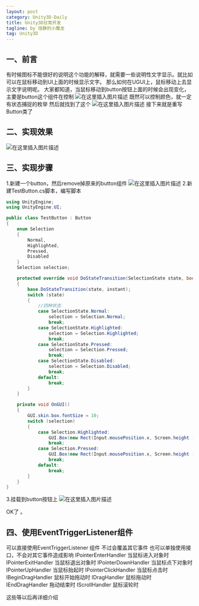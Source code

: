```yaml
---
layout: post
category: Unity3D-Daily
title: Unity3D日常开发
tagline: by 恬静的小魔龙
tag: Unity3D
---
```


## 一、前言
有时候图标不能很好的说明这个功能的解释，就需要一些说明性文字显示。就比如可以在鼠标移动到UI上面的时候显示文字。
那么如何在UGUI上，鼠标移动上去显示文字说明呢。
大家都知道，当鼠标移动到button按钮上面的时候会出现变化，主要是button这个组件在控制
![在这里插入图片描述](https://img-blog.csdnimg.cn/20190128101945806.png?x-oss-process=image/watermark,type_ZmFuZ3poZW5naGVpdGk,shadow_10,text_aHR0cHM6Ly9ibG9nLmNzZG4ubmV0L3E3NjQ0MjQ1Njc=,size_16,color_FFFFFF,t_70)
既然可以控制颜色，就一定有状态捕捉的枚举
然后就找到了这个
![在这里插入图片描述](https://img-blog.csdnimg.cn/20190128102218792.png)
接下来就是重写Button类了


## 二、实现效果
![在这里插入图片描述](https://img-blog.csdnimg.cn/20190128102555568.gif)


## 三、实现步骤
1.新建一个button，然后remove掉原来的button组件
![在这里插入图片描述](https://img-blog.csdnimg.cn/20190128143148824.png)
2.新建TestButton.cs脚本，编写脚本

```csharp
using UnityEngine;
using UnityEngine.UI;

public class TestButton : Button
{
    enum Selection
    {
        Normal,
        Highlighted,
        Pressed,
        Disabled
    }
    Selection selection;

    protected override void DoStateTransition(SelectionState state, bool instant)
    {
        base.DoStateTransition(state, instant);
        switch (state)
        {
        	//四种状态
            case SelectionState.Normal:
                selection = Selection.Normal;
                break;
            case SelectionState.Highlighted:
                selection = Selection.Highlighted;
                break;
            case SelectionState.Pressed:
                selection = Selection.Pressed;
                break;
            case SelectionState.Disabled:
                selection = Selection.Disabled;
                break;
            default:
                break;
        }
    }

    private void OnGUI()
    {
        GUI.skin.box.fontSize = 10;
        switch (selection)
        {
            case Selection.Highlighted:
                GUI.Box(new Rect(Input.mousePosition.x, Screen.height - Input.mousePosition.y, 100, 25), "Highlighted");
                break;
            case Selection.Pressed:
                GUI.Box(new Rect(Input.mousePosition.x, Screen.height - Input.mousePosition.y, 100, 25), "Pressed");
                break;
            default:
                break;
        }
    }
}
```
3.挂载到button按钮上
![在这里插入图片描述](https://img-blog.csdnimg.cn/20190128143242955.png?x-oss-process=image/watermark,type_ZmFuZ3poZW5naGVpdGk,shadow_10,text_aHR0cHM6Ly9ibG9nLmNzZG4ubmV0L3E3NjQ0MjQ1Njc=,size_16,color_FFFFFF,t_70)

OK了 。


## 四、使用EventTriggerListener组件
可以直接使用EventTriggerListener 组件 不过会覆盖其它事件
也可以单独使用接口，不会对其它事件造成影响
IPointerEnterHandler 当鼠标进入对象时
IPointerExitHandler 当鼠标退出对象时
IPointerDownHandler 当鼠标点下对象时
IPointerUpHandler 当鼠标抬起时
IPointerClickHandler 当鼠标点击时
IBeginDragHandler 鼠标开始拖动时
IDragHandler 鼠标拖动时
IEndDragHandler 拖动结束时
IScrollHandler 鼠标滚轮时

这些等以后再详细介绍

